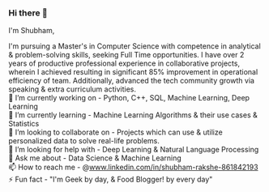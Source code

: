 ### Hi there 👋


I'm Shubham,

I'm pursuing a Master's in Computer Science with competence in analytical & problem-solving skills, seeking Full Time opportunities. I have over 2 years of productive professional experience in collaborative projects, wherein I achieved resulting in significant 85% improvement in operational efficiency of team. Additionally, advanced the tech community growth via speaking & extra curriculum activities.<br>
🔭 I’m currently working on - Python, C++, SQL, Machine Learning, Deep Learning<br>
🌱 I’m currently learning - Machine Learning Algorithms & their use cases & Statistics<br>
👯 I’m looking to collaborate on - Projects which can use & utilize personalized data to solve real-life problems.<br>
🤔 I’m looking for help with - Deep Learning & Natural Language Processing<br>
💬 Ask me about - Data Science & Machine Learning<br>
📫 How to reach me - @www.linkedin.com/in/shubham-rakshe-861842193<br>
⚡ Fun fact - "I'm Geek by day, & Food Blogger! by every day"<br>


